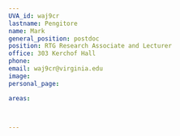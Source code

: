 ```yaml
---
UVA_id: waj9cr
lastname: Pengitore
name: Mark
general_position: postdoc
position: RTG Research Associate and Lecturer
office: 303 Kerchof Hall
phone: 
email: waj9cr@virginia.edu
image: 
personal_page: 

areas:



---
```

